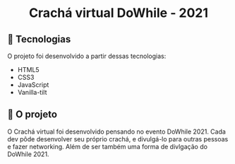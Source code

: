 
<h1 align="center">
Crachá virtual DoWhile - 2021
</h1>

<a target="_blank" href="https://izadoramatias.github.io/badge-nlwHeat/" alt="Imagem do projeto crachá nlw heat 2021.">
</a>



## 🚀 Tecnologias

O projeto foi desenvolvido a partir dessas tecnologias:

- HTML5
- CSS3
- JavaScript
- Vanilla-tilt

## 🌌 O projeto

O Crachá virtual foi desenvolvido pensando no evento DoWhile 2021. Cada dev pôde desenvolver seu próprio crachá, e divulgá-lo para outras pessoas e fazer networking. Além de ser também uma forma de divlgação do DoWhile 2021. 
